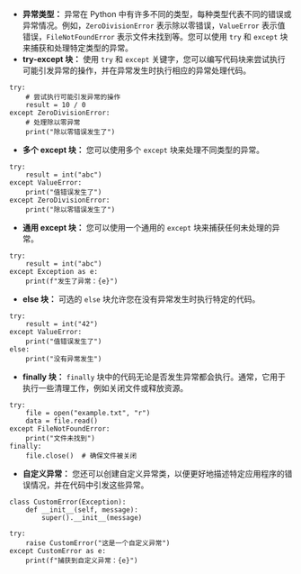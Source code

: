 - **异常类型：** 异常在 Python 中有许多不同的类型，每种类型代表不同的错误或异常情况。例如，`ZeroDivisionError` 表示除以零错误，`ValueError` 表示值错误，`FileNotFoundError` 表示文件未找到等。您可以使用 `try` 和 `except` 块来捕获和处理特定类型的异常。
- **try-except 块：** 使用 `try` 和 `except` 关键字，您可以编写代码块来尝试执行可能引发异常的操作，并在异常发生时执行相应的异常处理代码。
```
try:
    # 尝试执行可能引发异常的操作
    result = 10 / 0
except ZeroDivisionError:
    # 处理除以零异常
    print("除以零错误发生了")
```

- **多个 except 块：** 您可以使用多个 `except` 块来处理不同类型的异常。
```
try:
    result = int("abc")
except ValueError:
    print("值错误发生了")
except ZeroDivisionError:
    print("除以零错误发生了")
```

- **通用 except 块：** 您可以使用一个通用的 `except` 块来捕获任何未处理的异常。
```
try:
    result = int("abc")
except Exception as e:
    print(f"发生了异常：{e}")
```

- **else 块：** 可选的 `else` 块允许您在没有异常发生时执行特定的代码。
```
try:
    result = int("42")
except ValueError:
    print("值错误发生了")
else:
    print("没有异常发生")
```

- **finally 块：** `finally` 块中的代码无论是否发生异常都会执行。通常，它用于执行一些清理工作，例如关闭文件或释放资源。
```
try:
    file = open("example.txt", "r")
    data = file.read()
except FileNotFoundError:
    print("文件未找到")
finally:
    file.close()  # 确保文件被关闭
```

- **自定义异常：** 您还可以创建自定义异常类，以便更好地描述特定应用程序的错误情况，并在代码中引发这些异常。
```
class CustomError(Exception):
    def __init__(self, message):
        super().__init__(message)

try:
    raise CustomError("这是一个自定义异常")
except CustomError as e:
    print(f"捕获到自定义异常：{e}")
```